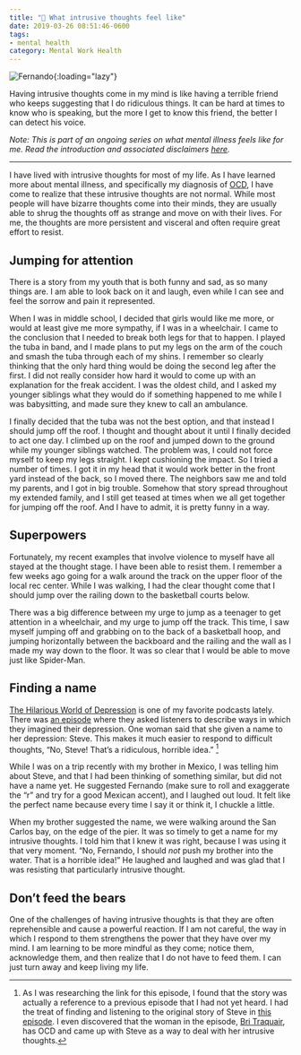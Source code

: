 ```yaml
---
title: "💮 What intrusive thoughts feel like"
date: 2019-03-26 08:51:46-0600
tags:
- mental health
category: Mental Work Health
---
```


![Fernando](https://media.bennorris.org/images/bennorris/uploads/2019/9933398410.png){:loading="lazy"}

Having intrusive thoughts come in my mind is like having a terrible friend who keeps suggesting that I do ridiculous things. It can be hard at times to know who is speaking, but the more I get to know this friend, the better I can detect his voice.

*Note: This is part of an ongoing series on what mental illness feels like for me. Read the introduction and associated disclaimers [here](https://www.bennorris.org/2019/03/18/what-mental-illness-feels-like).*

***

I have lived with intrusive thoughts for most of my life. As I have learned more about mental illness, and specifically my diagnosis of [OCD](https://iocdf.org/about-ocd/), I have come to realize that these intrusive thoughts are not normal. While most people will have bizarre thoughts come into their minds, they are usually able to shrug the thoughts off as strange and move on with their lives. For me, the thoughts are more persistent and visceral and often require great effort to resist.

## Jumping for attention

There is a story from my youth that is both funny and sad, as so many things are. I am able to look back on it and laugh, even while I can see and feel the sorrow and pain it represented.

When I was in middle school, I decided that girls would like me more, or would at least give me more sympathy, if I was in a wheelchair. I came to the conclusion that I needed to break both legs for that to happen. I played the tuba in band, and I made plans to put my legs on the arm of the couch and smash the tuba through each of my shins. I remember so clearly thinking that the only hard thing would be doing the second leg after the first. I did not really consider how hard it would to come up with an explanation for the freak accident. I was the oldest child, and I asked my younger siblings what they would do if something happened to me while I was babysitting, and made sure they knew to call an ambulance.

I finally decided that the tuba was not the best option, and that instead I should jump off the roof. I thought and thought about it until I finally decided to act one day. I climbed up on the roof and jumped down to the ground while my younger siblings watched. The problem was, I could not force myself to keep my legs straight. I kept cushioning the impact. So I tried a number of times. I got it in my head that it would work better in the front yard instead of the back, so I moved there. The neighbors saw me and told my parents, and I got in big trouble. Somehow that story spread throughout my extended family, and I still get teased at times when we all get together for jumping off the roof. And I have to admit, it is pretty funny in a way.

## Superpowers

Fortunately, my recent examples that involve violence to myself have all stayed at the thought stage. I have been able to resist them. I remember a few weeks ago going for a walk around the track on the upper floor of the local rec center. While I was walking, I had the clear thought come that I should jump over the railing down to the basketball courts below.

There was a big difference between my urge to jump as a teenager to get attention in a wheelchair, and my urge to jump off the track. This time, I saw myself jumping off and grabbing on to the back of a basketball hoop, and jumping horizontally between the backboard and the railing and the wall as I made my way down to the floor. It was so clear that I would be able to move just like Spider-Man.

## Finding a name

[The Hilarious World of Depression](http://hilariousworld.org) is one of my favorite podcasts lately. There was [an episode](https://www.apmpodcasts.org/thwod/2017/08/imagine-depression-as-a-person-and-describe-them/) where they asked listeners to describe ways in which they imagined their depression. One woman said that she given a name to her depression: Steve. This makes it much easier to respond to difficult thoughts, “No, Steve! That’s a ridiculous, horrible idea.” [^1]

While I was on a trip recently with my brother in Mexico, I was telling him about Steve, and that I had been thinking of something similar, but did not have a name yet. He suggested Fernando (make sure to roll and exaggerate the “r” and try for a good Mexican accent), and I laughed out loud. It felt like the perfect name because every time I say it or think it, I chuckle a little.

When my brother suggested the name, we were walking around the San Carlos bay, on the edge of the pier. It was so timely to get a name for my intrusive thoughts. I told him that I knew it was right, because I was using it that very moment. “No, Fernando, I should *not* push my brother into the water. That is a horrible idea!” He laughed and laughed and was glad that I was resisting that particularly intrusive thought.

## Don’t feed the bears

One of the challenges of having intrusive thoughts is that they are often reprehensible and cause a powerful reaction. If I am not careful, the way in which I respond to them strengthens the power that they have over my mind. I am learning to be more mindful as they come; notice them, acknowledge them, and then realize that I do not have to feed them. I can just turn away and keep living my life.

[^1]: As I was researching the link for this episode, I found that the story was actually a reference to a previous episode that I had not yet heard. I had the treat of finding and listening to the original story of Steve in [this episode](https://www.apmpodcasts.org/thwod/2017/03/billy-joel-intrusive-thoughts-named-steve-and-nocturnal-carpentry/). I even discovered that the woman in the episode, [Bri Traquair](https://twitter.com/brileigh85), has OCD and came up with Steve as a way to deal with her intrusive thoughts.